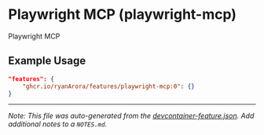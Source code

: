 
# Playwright MCP (playwright-mcp)

Playwright MCP

## Example Usage

```json
"features": {
    "ghcr.io/ryanArora/features/playwright-mcp:0": {}
}
```





---

_Note: This file was auto-generated from the [devcontainer-feature.json](https://github.com/ryanArora/features/blob/main/src/playwright-mcp/devcontainer-feature.json).  Add additional notes to a `NOTES.md`._
